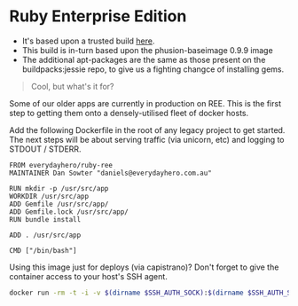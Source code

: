 # Ruby Enterprise Edition

- It's based upon a trusted build [here](https://registry.hub.docker.com/u/kneip/ree-1.8.7-2012.02/).
- This build is in-turn based upon the phusion-baseimage 0.9.9 image
- The additional apt-packages are the same as those present on the buildpacks:jessie repo, to give us a fighting changce of installing gems.

> Cool, but what's it for?

Some of our older apps are currently in production on REE. This is the first step to getting them onto a densely-utilised fleet of docker hosts.

Add the following Dockerfile in the root of any legacy project to get started. The next steps will be about serving traffic (via unicorn, etc) and logging to STDOUT / STDERR.

```
FROM everydayhero/ruby-ree
MAINTAINER Dan Sowter "daniels@everydayhero.com.au"

RUN mkdir -p /usr/src/app
WORKDIR /usr/src/app
ADD Gemfile /usr/src/app/
ADD Gemfile.lock /usr/src/app/
RUN bundle install

ADD . /usr/src/app

CMD ["/bin/bash"]
```

Using this image just for deploys (via capistrano)? Don't forget to give the container access to your host's SSH agent.

```sh
docker run -rm -t -i -v $(dirname $SSH_AUTH_SOCK):$(dirname $SSH_AUTH_SOCK) -e SSH_AUTH_SOCK=$SSH_AUTH_SOCK everydayhero/ruby-ree /bin/bash
```
